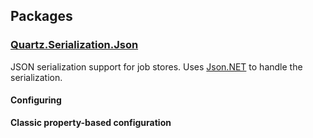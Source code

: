 ## Packages

### [Quartz.Serialization.Json](https://www.nuget.org/packages/Quartz.Serialization.Json)

JSON serialization support for job stores. Uses [Json.NET](https://www.newtonsoft.com/json) to handle the serialization.

#### Configuring

**Classic property-based configuration**
```

```
 